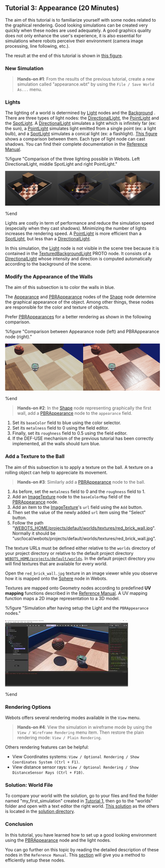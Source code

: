 ## Tutorial 3: Appearance (20 Minutes)

The aim of this tutorial is to familiarize yourself with some nodes related to the graphical rendering.
Good looking simulations can be created very quickly when these nodes are used adequately.
A good graphics quality does not only enhance the user's experience, it is also essential for simulations where robots perceive their environment (camera image processing, line following, etc.).

The result at the end of this tutorial is shown in [this figure](#simulation-after-having-setup-the-light-and-the-pbrappearance-nodes).

### New Simulation

> **Hands-on #1**: From the results of the previous tutorial, create a new simulation called "appearance.wbt" by using the `File / Save World As...` menu.

### Lights

The lighting of a world is determined by [Light](../reference/light.md) nodes and the [Background](../reference/background.md) .
There are three types of light nodes: the [DirectionalLight](../reference/directionallight.md), the [PointLight](../reference/pointlight.md) and the [SpotLight](../reference/spotlight.md).
A [DirectionalLight](../reference/directionallight.md) simulates a light which is infinitely far (ex: the sun), a [PointLight](../reference/pointlight.md) simulates light emitted from a single point (ex: a light bulb), and a [SpotLight](../reference/spotlight.md) simulates a conical light (ex: a flashlight).
[This figure](#comparison-of-the-three-lighting-possible-in-webots-left-directionallight-middle-spotlight-and-right-pointlight) shows a comparison between them.
Each type of light node can cast shadows.
You can find their complete documentation in the [Reference Manual](../reference/nodes-and-api-functions.md).

%figure "Comparison of the three lighting possible in Webots. Left DirectionalLight, middle SpotLight and right PointLight."

![tutorial_light_comparison.png](images/tutorial_light_comparison.png)

%end

Lights are costly in term of performance and reduce the simulation speed (especially when they cast shadows).
Minimizing the number of lights increases the rendering speed.
A [PointLight](../reference/pointlight.md) is more efficient than a [SpotLight](../reference/spotlight.md), but less than a [DirectionalLight](../reference/directionallight.md).

In this simulation, the [Light](../reference/light.md) node is not visible in the scene tree because it is contained in the [TexturedBackgroundLight](object-backgrounds.md#texturedbackgroundlight) PROTO node.
It consists of a [DirectionalLight](../reference/directionallight.md) whose intensity and direction is computed automatically according to the background of the scene.

### Modify the Appearance of the Walls

The aim of this subsection is to color the walls in blue.

The [Appearance](../reference/appearance.md) and [PBRAppearance](../reference/pbrappearance.md) nodes of the [Shape](../reference/shape.md) node determine the graphical appearance of the object.
Among other things, these nodes are responsible for the color and texture of objects.

Prefer [PBRAppearances](../reference/pbrappearance.md) for a better rendering as shown in the following comparison.

%figure "Comparison between Appearance node (left) and PBRAppearance node (right)."

![tutorial_appearance_comparison.png](images/tutorial_appearance_comparison.png)

%end


> **Hands-on #2**: In the [Shape](../reference/shape.md) node representing graphically the first wall, add a [PBRAppearance](../reference/pbrappearance.md) node to the `appearance` field.
1. Set its `baseColor` field to blue using the color selector.
2. Set its `metalness` field to 0 using the field editor.
3. Finally, set its `roughness` field to 0.5 using the field editor.
4. If the DEF-USE mechanism of the previous tutorial has been correctly implemented, all the walls should turn blue.

### Add a Texture to the Ball

The aim of this subsection is to apply a texture on the ball.
A texture on a rolling object can help to appreciate its movement.

> **Hands-on #3**: Similarly add a [PBRAppearance](../reference/pbrappearance.md) node to the ball.
1. As before, set the `metalness` field to 0 and the `roughness` field to 1.
2. Add an [ImageTexture](../reference/imagetexture.md) node to the `baseColorMap` field of the [PBRAppearance](../reference/pbrappearance.md) node.
3. Add an item to the [ImageTexture](../reference/imagetexture.md)'s `url` field using the `Add` button.
4. Then set the value of the newly added `url` item using the "Select" button.
5. Follow the path "[WEBOTS\_HOME/projects/default/worlds/textures/red\_brick\_wall.jpg](https://github.com/cyberbotics/webots/tree/master/projects/default/worlds/textures/red_brick_wall.jpg)". Normally it should be "usr/local/webots/projects/default/worlds/textures/red\_brick\_wall.jpg".

The texture URLs must be defined either relative to the `worlds` directory of your project directory or relative to the default project directory [`WEBOTS_HOME/projects/default/worlds`](https://github.com/cyberbotics/webots/tree/master/projects/default/worlds).
In the default project directory you will find textures that are available for every world.

Open the `red_brick_wall.jpg` texture in an image viewer while you observe how it is mapped onto the [Sphere](../reference/sphere.md) node in Webots.

Textures are mapped onto Geometry nodes according to predefined **UV mapping** functions described in the [Reference Manual](../reference/imagetexture.md).
A UV mapping function maps a 2D image representation to a 3D model.

%figure "Simulation after having setup the Light and the `PBRAppearance` nodes."

![tutorial_appearance.png](images/tutorial_appearance.thumbnail.jpg)

%end

### Rendering Options

Webots offers several rendering modes available in the `View` menu.

> **Hands-on #4**: View the simulation in wireframe mode by using the `View / Wireframe Rendering` menu item.
Then restore the plain rendering mode: `View / Plain Rendering`.

Others rendering features can be helpful:
- View Coordinates systems: `View / Optional Rendering / Show Coordinates System (Ctrl + F1)`.
- View distance sensor rays: `View / Optional Rendering / Show DistanceSensor Rays (Ctrl + F10)`.

### Solution: World File

To compare your world with the solution, go to your files and find the folder named "my\_first\_simulation" created in [Tutorial 1](tutorial-1-your-first-simulation-in-webots.md), then go to the "worlds" folder and open with a text editor the right world.
[This solution](https://github.com/cyberbotics/webots/blob/master/projects/samples/tutorials/worlds/appearance.wbt) as the others is located in the [solution directory](https://github.com/cyberbotics/webots/blob/master/projects/samples/tutorials/worlds/).

### Conclusion

In this tutorial, you have learned how to set up a good looking environment using the [PBRAppearance](../reference/pbrappearance.md) node and the light nodes.

You can go further on this topic by reading the detailed description of these nodes in the `Reference Manual`.
This [section](modeling.md#how-to-get-a-realisitc-and-efficient-rendering) will give you a method to efficiently setup these nodes.
